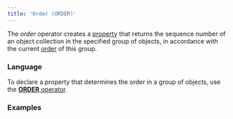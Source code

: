 ```yaml
---
title: 'Order (ORDER)'
---
```


The *order* operator creates a [property](Properties.md) that returns the sequence number of an object collection in the specified group of objects, in accordance with the current [order](Form_structure.md#orders) of this group.

### Language

To declare a property that determines the order in a group of objects, use the [**ORDER** operator](Object_group_operator.md).

### Examples

